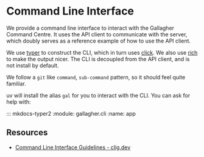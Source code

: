 # Command Line Interface

We provide a command line interface to interact with the Gallagher Command Centre. It uses the API client to communicate with the server, which doubly serves as a reference example of how to use the API client.

We use [typer](https://typer.tiangolo.com) to construct the CLI, which in turn uses [click](https://click.palletsprojects.com). We also use [rich](https://rich.readthedocs.io/en/stable/) to make the output nicer. The CLI is decoupled from the API client, and is not install by default.

We follow a `git` like `command`, `sub-command` pattern, so it should feel quite familiar.

uv will install the alias `gal` for you to interact with the CLI. You can ask for help with:

::: mkdocs-typer2
    :module: gallagher.cli
    :name: app

## Resources

- [Command Line Interface Guidelines - clig.dev](https://clig.dev)
